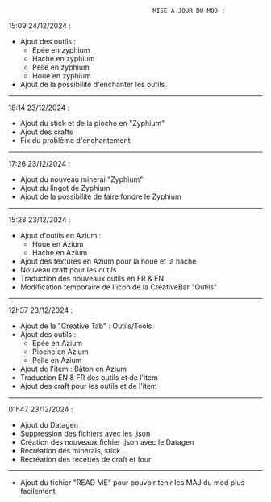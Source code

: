                                             MISE A JOUR DU MOD : 
15:09 24/12/2024 :
- Ajout des outils :
  * Epée en zyphium
  * Hache en zyphium
  * Pelle en zyphium
  * Houe en zyphium
- Ajout de la possibilité d'enchanter les outils 
------------------------------------------------------------------------------
18:14 23/12/2024 :
- Ajout du stick et de la pioche en "Zyphium"
- Ajout des crafts
- Fix du problème d'enchantement 
------------------------------------------------------------------------------
17:26 23/12/2024 :
- Ajout du nouveau minerai "Zyphium"
- Ajout du lingot de Zyphium
- Ajout de la possibilité de faire fondre le Zyphium
------------------------------------------------------------------------------
15:28 23/12/2024 :
- Ajout d'outils en Azium :
  * Houe en Azium
  * Hache en Azium
- Ajout des textures en Azium pour la houe et la hache
- Nouveau craft pour les outils
- Traduction des nouveaux outils en FR & EN
- Modification temporaire de l'icon de la CreativeBar "Outils"
------------------------------------------------------------------------------
12h37 23/12/2024 :
- Ajout de la "Creative Tab" : Outils/Tools
- Ajout des outils :
  * Epée en Azium
  * Pioche en Azium
  * Pelle en Azium
- Ajout de l'item : Bâton en Azium
- Traduction EN & FR des outils et de l'item
- Ajout des craft pour les outils et de l'item 
------------------------------------------------------------------------------
01h47 23/12/2024 :
- Ajout du Datagen 
- Suppression des fichiers avec les .json
- Création des nouveaux fichier .json avec le Datagen
- Recréation des minerais, stick ...
- Recréation des recettes de craft et four 
------------------------------------------------------------------------------
- Ajout du fichier "READ ME" pour pouvoir tenir les MAJ du mod plus facilement
